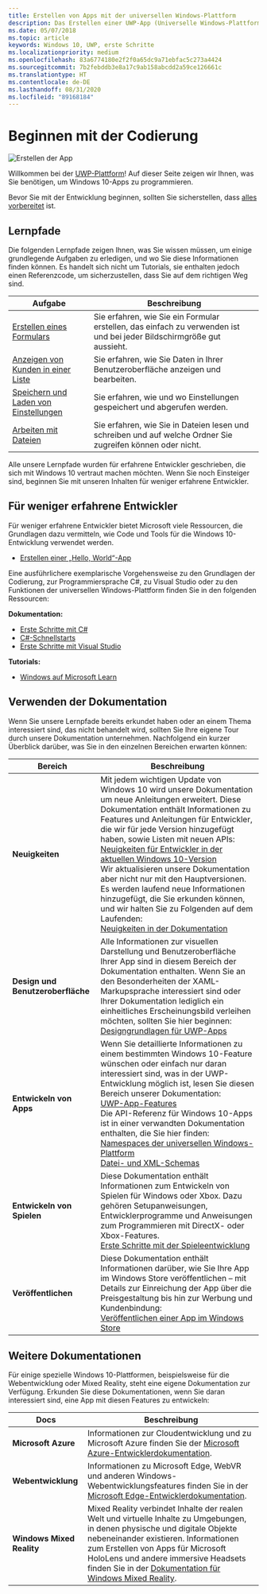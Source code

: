 ```yaml
---
title: Erstellen von Apps mit der universellen Windows-Plattform
description: Das Erstellen einer UWP-App (Universelle Windows-Plattform) für Windows 10 ist einfacher, als Sie denken.
ms.date: 05/07/2018
ms.topic: article
keywords: Windows 10, UWP, erste Schritte
ms.localizationpriority: medium
ms.openlocfilehash: 83a6774180e2f2f0a65dc9a71ebfac5c273a4424
ms.sourcegitcommit: 7b2febddb3e8a17c9ab158abcdd2a59ce126661c
ms.translationtype: HT
ms.contentlocale: de-DE
ms.lasthandoff: 08/31/2020
ms.locfileid: "89168184"
---
```

# <a name="start-coding"></a>Beginnen mit der Codierung

![Erstellen der App](images/build-your-app.png)

Willkommen bei der [UWP-Plattform](universal-application-platform-guide.md)! Auf dieser Seite zeigen wir Ihnen, was Sie benötigen, um Windows 10-Apps zu programmieren.

Bevor Sie mit der Entwicklung beginnen, sollten Sie sicherstellen, dass [alles vorbereitet](get-set-up.md) ist.

## <a name="learning-tracks"></a>Lernpfade

Die folgenden Lernpfade zeigen Ihnen, was Sie wissen müssen, um einige grundlegende Aufgaben zu erledigen, und wo Sie diese Informationen finden können. Es handelt sich nicht um Tutorials, sie enthalten jedoch einen Referenzcode, um sicherzustellen, dass Sie auf dem richtigen Weg sind.

| Aufgabe | Beschreibung |
| --- | --- |
| [Erstellen eines Formulars](construct-form-learning-track.md) | Sie erfahren, wie Sie ein Formular erstellen, das einfach zu verwenden ist und bei jeder Bildschirmgröße gut aussieht. |
| [Anzeigen von Kunden in einer Liste](display-customers-in-list-learning-track.md) | Sie erfahren, wie Sie Daten in Ihrer Benutzeroberfläche anzeigen und bearbeiten. |
| [Speichern und Laden von Einstellungen](settings-learning-track.md) | Sie erfahren, wie und wo Einstellungen gespeichert und abgerufen werden. |
| [Arbeiten mit Dateien](fileio-learning-track.md) | Sie erfahren, wie Sie in Dateien lesen und schreiben und auf welche Ordner Sie zugreifen können oder nicht. |

Alle unsere Lernpfade wurden für erfahrene Entwickler geschrieben, die sich mit Windows 10 vertraut machen möchten. Wenn Sie noch Einsteiger sind, beginnen Sie mit unseren Inhalten für weniger erfahrene Entwickler.

## <a name="for-new-developers"></a>Für weniger erfahrene Entwickler

Für weniger erfahrene Entwickler bietet Microsoft viele Ressourcen, die Grundlagen dazu vermitteln, wie Code und Tools für die Windows 10-Entwicklung verwendet werden.

* [Erstellen einer „Hello, World“-App](your-first-app.md)

Eine ausführlichere exemplarische Vorgehensweise zu den Grundlagen der Codierung, zur Programmiersprache C#, zu Visual Studio oder zu den Funktionen der universellen Windows-Plattform finden Sie in den folgenden Ressourcen:

**Dokumentation:**

* [Erste Schritte mit C#](/dotnet/csharp/getting-started/)
* [C#-Schnellstarts](/dotnet/csharp/quick-starts/)
* [Erste Schritte mit Visual Studio](/visualstudio/ide/)

**Tutorials:**

* [Windows auf Microsoft Learn](/learn/browse/?products=windows&resource_type=module)

## <a name="using-the-docs"></a>Verwenden der Dokumentation

Wenn Sie unsere Lernpfade bereits erkundet haben oder an einem Thema interessiert sind, das nicht behandelt wird, sollten Sie Ihre eigene Tour durch unsere Dokumentation unternehmen. Nachfolgend ein kurzer Überblick darüber, was Sie in den einzelnen Bereichen erwarten können:

| Bereich | Beschreibung |
| --- | --- |
| **Neuigkeiten** | Mit jedem wichtigen Update von Windows 10 wird unsere Dokumentation um neue Anleitungen erweitert. Diese Dokumentation enthält Informationen zu Features und Anleitungen für Entwickler, die wir für jede Version hinzugefügt haben, sowie Listen mit neuen APIs: </br>   [Neuigkeiten für Entwickler in der aktuellen Windows 10-Version](../whats-new/windows-10-build-19041.md) </br> Wir aktualisieren unsere Dokumentation aber nicht nur mit den Hauptversionen. Es werden laufend neue Informationen hinzugefügt, die Sie erkunden können, und wir halten Sie zu Folgenden auf dem Laufenden: </br>   [Neuigkeiten in der Dokumentation](../whats-new/windows-docs-january-2019.md) |
| **Design und Benutzeroberfläche** | Alle Informationen zur visuellen Darstellung und Benutzeroberfläche Ihrer App sind in diesem Bereich der Dokumentation enthalten. Wenn Sie an den Besonderheiten der XAML-Markupsprache interessiert sind oder Ihrer Dokumentation lediglich ein einheitliches Erscheinungsbild verleihen möchten, sollten Sie hier beginnen: </br>   [Designgrundlagen für UWP-Apps](../design/basics/index.md) |
| **Entwickeln von Apps** | Wenn Sie detaillierte Informationen zu einem bestimmten Windows 10-Feature wünschen oder einfach nur daran interessiert sind, was in der UWP-Entwicklung möglich ist, lesen Sie diesen Bereich unserer Dokumentation: </br>   [UWP-App-Features](../develop/index.md) </br> Die API-Referenz für Windows 10-Apps ist in einer verwandten Dokumentation enthalten, die Sie hier finden: </br>   [Namespaces der universellen Windows-Plattform](/uwp/api/) </br>   [Datei- und XML-Schemas](/uwp/schemas/) |
| **Entwickeln von Spielen** | Diese Dokumentation enthält Informationen zum Entwickeln von Spielen für Windows oder Xbox. Dazu gehören Setupanweisungen, Entwicklerprogramme und Anweisungen zum Programmieren mit DirectX- oder Xbox-Features. </br>   [Erste Schritte mit der Spieleentwicklung](../gaming/getting-started.md) |
| **Veröffentlichen** | Diese Dokumentation enthält Informationen darüber, wie Sie Ihre App im Windows Store veröffentlichen – mit Details zur Einreichung der App über die Preisgestaltung bis hin zur Werbung und Kundenbindung: </br>   [Veröffentlichen einer App im Windows Store](../publish/index.md) |

## <a name="other-docs"></a>Weitere Dokumentationen

Für einige spezielle Windows 10-Plattformen, beispielsweise für die Webentwicklung oder Mixed Reality, steht eine eigene Dokumentation zur Verfügung. Erkunden Sie diese Dokumentationen, wenn Sie daran interessiert sind, eine App mit diesen Features zu entwickeln:

| Docs | Beschreibung |
| --- | --- |
| **Microsoft Azure** | Informationen zur Cloudentwicklung und zu Microsoft Azure finden Sie der [Microsoft Azure-Entwicklerdokumentation](/azure/). |
| **Webentwicklung** | Informationen zu Microsoft Edge, WebVR und anderen Windows-Webentwicklungsfeatures finden Sie in der [Microsoft Edge-Entwicklerdokumentation](/microsoft-edge/). |
| **Windows Mixed Reality** | Mixed Reality verbindet Inhalte der realen Welt und virtuelle Inhalte zu Umgebungen, in denen physische und digitale Objekte nebeneinander existieren. Informationen zum Erstellen von Apps für Microsoft HoloLens und andere immersive Headsets finden Sie in der [Dokumentation für Windows Mixed Reality](/windows/mixed-reality/).|